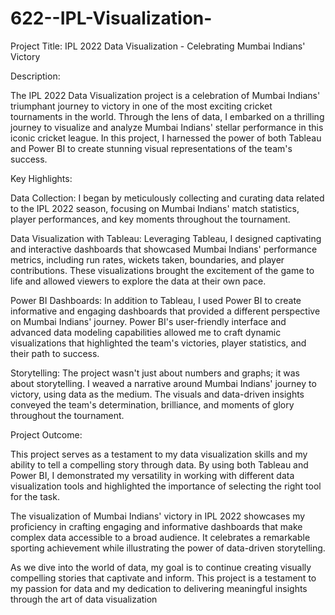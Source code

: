 # 622--IPL-Visualization-
Project Title: IPL 2022 Data Visualization - Celebrating Mumbai Indians' Victory

Description:

The IPL 2022 Data Visualization project is a celebration of Mumbai Indians' triumphant journey to victory in one of the most exciting cricket tournaments in the world. Through the lens of data, I embarked on a thrilling journey to visualize and analyze Mumbai Indians' stellar performance in this iconic cricket league. In this project, I harnessed the power of both Tableau and Power BI to create stunning visual representations of the team's success.

Key Highlights:

Data Collection: I began by meticulously collecting and curating data related to the IPL 2022 season, focusing on Mumbai Indians' match statistics, player performances, and key moments throughout the tournament.

Data Visualization with Tableau: Leveraging Tableau, I designed captivating and interactive dashboards that showcased Mumbai Indians' performance metrics, including run rates, wickets taken, boundaries, and player contributions. These visualizations brought the excitement of the game to life and allowed viewers to explore the data at their own pace.

Power BI Dashboards: In addition to Tableau, I used Power BI to create informative and engaging dashboards that provided a different perspective on Mumbai Indians' journey. Power BI's user-friendly interface and advanced data modeling capabilities allowed me to craft dynamic visualizations that highlighted the team's victories, player statistics, and their path to success.

Storytelling: The project wasn't just about numbers and graphs; it was about storytelling. I weaved a narrative around Mumbai Indians' journey to victory, using data as the medium. The visuals and data-driven insights conveyed the team's determination, brilliance, and moments of glory throughout the tournament.

Project Outcome:

This project serves as a testament to my data visualization skills and my ability to tell a compelling story through data. By using both Tableau and Power BI, I demonstrated my versatility in working with different data visualization tools and highlighted the importance of selecting the right tool for the task.

The visualization of Mumbai Indians' victory in IPL 2022 showcases my proficiency in crafting engaging and informative dashboards that make complex data accessible to a broad audience. It celebrates a remarkable sporting achievement while illustrating the power of data-driven storytelling.

As we dive into the world of data, my goal is to continue creating visually compelling stories that captivate and inform. This project is a testament to my passion for data and my dedication to delivering meaningful insights through the art of data visualization

